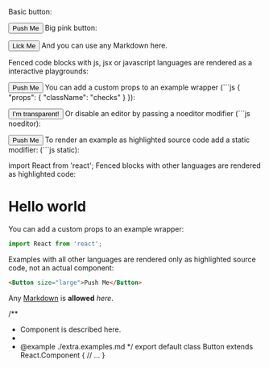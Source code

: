
Basic button:

<Button>Push Me</Button>
Big pink button:

<Button size="large" color="deeppink">Lick Me</Button>
And you can use any Markdown here.

Fenced code blocks with js, jsx or javascript languages are rendered as a interactive playgrounds:

<Button>Push Me</Button>
You can add a custom props to an example wrapper (```js { "props": { "className": "checks" } }):

<Button>I’m transparent!</Button>
Or disable an editor by passing a noeditor modifier (```js noeditor):

<Button>Push Me</Button>
To render an example as highlighted source code add a static modifier: (```js static):

import React from 'react';
Fenced blocks with other languages are rendered as highlighted code:

<h1>Hello world</h1>

You can add a custom props to an example wrapper:


```jsx static
import React from 'react';
```

Examples with all other languages are rendered only as highlighted source code, not an actual component:

```html
<Button size="large">Push Me</Button>
```

Any [Markdown](http://daringfireball.net/projects/markdown/) is **allowed** _here_.

/**
 * Component is described here.
 *
 * @example ./extra.examples.md
 */
export default class Button extends React.Component {
  // ...
}